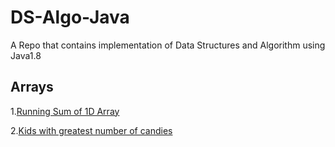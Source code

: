 # DS-Algo-Java

A Repo that contains implementation of Data Structures and Algorithm using Java1.8

## Arrays
1.[Running Sum of 1D Array](/src/Topic_wise_questions/Arrays/Running_Sum_of_1D_Array.java)

2.[Kids with greatest number of candies](/src/Topic_wise_questions/Arrays/Kids_with_greatest_number_of_candies.java)

